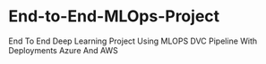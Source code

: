 # End-to-End-MLOps-Project
End To End Deep Learning Project Using MLOPS DVC Pipeline With Deployments Azure And AWS
